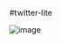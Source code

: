 #twitter-lite

![image](https://github.com/Sunil0517/twitter-lite/assets/75488591/464efeb9-33b7-41c5-89af-7037804ad61b)
